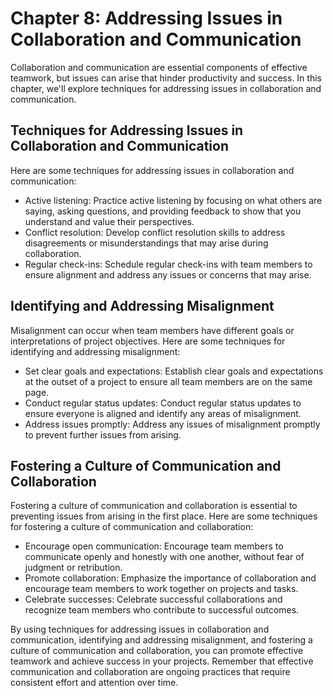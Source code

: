 Chapter 8: Addressing Issues in Collaboration and Communication
===============================================================

Collaboration and communication are essential components of effective teamwork, but issues can arise that hinder productivity and success. In this chapter, we'll explore techniques for addressing issues in collaboration and communication.

Techniques for Addressing Issues in Collaboration and Communication
-------------------------------------------------------------------

Here are some techniques for addressing issues in collaboration and communication:

* Active listening: Practice active listening by focusing on what others are saying, asking questions, and providing feedback to show that you understand and value their perspectives.
* Conflict resolution: Develop conflict resolution skills to address disagreements or misunderstandings that may arise during collaboration.
* Regular check-ins: Schedule regular check-ins with team members to ensure alignment and address any issues or concerns that may arise.

Identifying and Addressing Misalignment
---------------------------------------

Misalignment can occur when team members have different goals or interpretations of project objectives. Here are some techniques for identifying and addressing misalignment:

* Set clear goals and expectations: Establish clear goals and expectations at the outset of a project to ensure all team members are on the same page.
* Conduct regular status updates: Conduct regular status updates to ensure everyone is aligned and identify any areas of misalignment.
* Address issues promptly: Address any issues of misalignment promptly to prevent further issues from arising.

Fostering a Culture of Communication and Collaboration
------------------------------------------------------

Fostering a culture of communication and collaboration is essential to preventing issues from arising in the first place. Here are some techniques for fostering a culture of communication and collaboration:

* Encourage open communication: Encourage team members to communicate openly and honestly with one another, without fear of judgment or retribution.
* Promote collaboration: Emphasize the importance of collaboration and encourage team members to work together on projects and tasks.
* Celebrate successes: Celebrate successful collaborations and recognize team members who contribute to successful outcomes.

By using techniques for addressing issues in collaboration and communication, identifying and addressing misalignment, and fostering a culture of communication and collaboration, you can promote effective teamwork and achieve success in your projects. Remember that effective communication and collaboration are ongoing practices that require consistent effort and attention over time.
